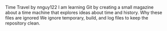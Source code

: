 ﻿Time Travel by nnguy122
I am learning Git by creating a small magazine about a time machine that explores ideas about time and history.
Why these files are ignored
We ignore temporary, build, and log files to keep the repository clean.

